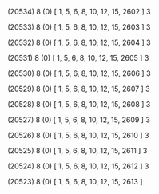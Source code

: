 (20534) 8 (0) [ 1, 5, 6, 8, 10, 12, 15, 2602 ] 3 


(20533) 8 (0) [ 1, 5, 6, 8, 10, 12, 15, 2603 ] 3 


(20532) 8 (0) [ 1, 5, 6, 8, 10, 12, 15, 2604 ] 3 


(20531) 8 (0) [ 1, 5, 6, 8, 10, 12, 15, 2605 ] 3 


(20530) 8 (0) [ 1, 5, 6, 8, 10, 12, 15, 2606 ] 3 


(20529) 8 (0) [ 1, 5, 6, 8, 10, 12, 15, 2607 ] 3 


(20528) 8 (0) [ 1, 5, 6, 8, 10, 12, 15, 2608 ] 3 


(20527) 8 (0) [ 1, 5, 6, 8, 10, 12, 15, 2609 ] 3 


(20526) 8 (0) [ 1, 5, 6, 8, 10, 12, 15, 2610 ] 3 


(20525) 8 (0) [ 1, 5, 6, 8, 10, 12, 15, 2611 ] 3 


(20524) 8 (0) [ 1, 5, 6, 8, 10, 12, 15, 2612 ] 3 


(20523) 8 (0) [ 1, 5, 6, 8, 10, 12, 15, 2613 ]  

